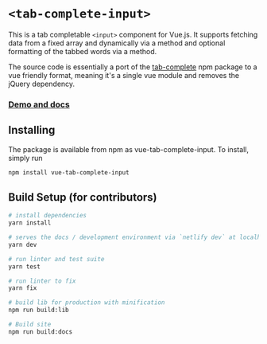 # `<tab-complete-input>`

This is a tab completable `<input>` component for Vue.js. It supports fetching data from a fixed array and dynamically via a method and optional formatting of the tabbed words via a method.

The source code is essentially a port of the [tab-complete](https://www.npmjs.com/package/tab-complete) npm package to a vue friendly format, meaning it's a single vue module and removes the jQuery dependency.

### [Demo and docs](https://vue-tab-complete-input.netlify.com/)

## Installing
The package is available from npm as vue-tab-complete-input. To install, simply run

``` bash
npm install vue-tab-complete-input
```

## Build Setup (for contributors)

``` bash
# install dependencies
yarn install

# serves the docs / development environment via `netlify dev` at localhost:8888
yarn dev 

# run linter and test suite
yarn test 

# run linter to fix 
yarn fix 

# build lib for production with minification
npm run build:lib

# Build site
npm run build:docs
```

